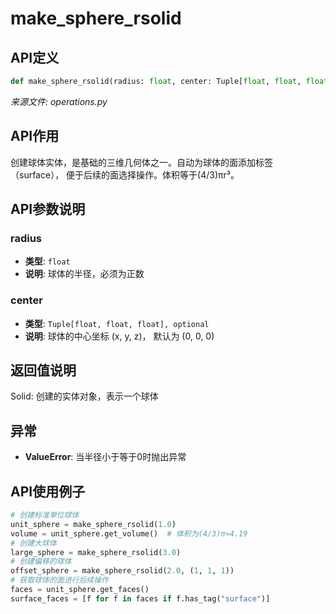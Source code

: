 # make_sphere_rsolid

## API定义

```python
def make_sphere_rsolid(radius: float, center: Tuple[float, float, float] = (0, 0, 0)) -> Solid
```

*来源文件: operations.py*

## API作用

创建球体实体，是基础的三维几何体之一。自动为球体的面添加标签（surface），
便于后续的面选择操作。体积等于(4/3)πr³。

## API参数说明

### radius

- **类型**: `float`
- **说明**: 球体的半径，必须为正数

### center

- **类型**: `Tuple[float, float, float], optional`
- **说明**: 球体的中心坐标 (x, y, z)， 默认为 (0, 0, 0)

## 返回值说明

Solid: 创建的实体对象，表示一个球体

## 异常

- **ValueError**: 当半径小于等于0时抛出异常

## API使用例子

```python
# 创建标准单位球体
unit_sphere = make_sphere_rsolid(1.0)
volume = unit_sphere.get_volume()  # 体积为(4/3)π≈4.19
# 创建大球体
large_sphere = make_sphere_rsolid(3.0)
# 创建偏移的球体
offset_sphere = make_sphere_rsolid(2.0, (1, 1, 1))
# 获取球体的面进行后续操作
faces = unit_sphere.get_faces()
surface_faces = [f for f in faces if f.has_tag("surface")]
```
